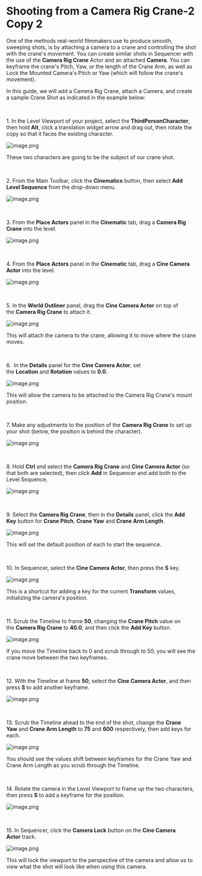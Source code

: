 # Shooting from a Camera Rig Crane-2 Copy 2

<p>One of the methods real-world filmmakers use to produce smooth, sweeping shots, is by attaching a camera to a crane and controlling the shot with the crane's movement. You can create similar shots in Sequencer with the use of the<span>&nbsp;</span><strong>Camera Rig Crane</strong><span>&nbsp;</span>Actor and an attached<span>&nbsp;</span><strong>Camera</strong>. You can keyframe the crane's Pitch, Yaw, or the length of the Crane Arm, as well as Lock the Mounted Camera's Pitch or Yaw (which will follow the crane's movement).</p>
<p>In this guide, we will add a Camera Rig Crane, attach a Camera, and create a sample Crane Shot as indicated in the example below:</p>
<p>&nbsp;</p>
<p><span>1. In the Level Viewport of your project, select the&nbsp;</span><strong>ThirdPersonCharacter</strong><span>, then hold&nbsp;</span><strong>Alt</strong><span>, click a translation widget arrow and drag out, then rotate the copy so that it faces the existing character.</span></p>
<p><img src="https://vertexschool.instructure.com/courses/315/files/20650/preview?verifier=BYtrB677BMGJdZf1RzhtmPWFrEzsX4PKiSXDyiDU" alt="image.png" data-api-endpoint="https://vertexschool.instructure.com/api/v1/courses/315/files/20650" data-api-returntype="File"></p>
<p>These two characters are going to be the subject of our crane shot.</p>
<p>&nbsp;</p>
<p><span>2. </span><span>From the Main Toolbar, click the&nbsp;</span><strong>Cinematics</strong><span>&nbsp;button, then select&nbsp;</span><strong>Add Level Sequence</strong><span>&nbsp;from the drop-down menu.</span></p>
<p><img src="https://vertexschool.instructure.com/courses/315/files/20656/preview?verifier=7oFEtJEyEteDdqzO2l83tBz8XTZsB9qp8uWbKAa1" alt="image.png" data-api-endpoint="https://vertexschool.instructure.com/api/v1/courses/315/files/20656" data-api-returntype="File"></p>
<p>&nbsp;</p>
<p>3. From the<span>&nbsp;</span><strong>Place Actors</strong><span>&nbsp;</span>panel in the<span>&nbsp;</span><strong>Cinematic</strong><span>&nbsp;</span>tab, drag a<span>&nbsp;</span><strong>Camera Rig Crane</strong><span>&nbsp;</span>into the level.</p>
<p><img src="https://vertexschool.instructure.com/courses/315/files/20657/preview?verifier=xsvp4IDM88t438042MuC9Ij7XzArf3jMlVBHIfR4" alt="image.png" data-api-endpoint="https://vertexschool.instructure.com/api/v1/courses/315/files/20657" data-api-returntype="File"></p>
<p>&nbsp;</p>
<p>4. <span>From the&nbsp;</span><strong>Place Actors</strong><span>&nbsp;panel in the&nbsp;</span><strong>Cinematic</strong><span>&nbsp;tab, drag a&nbsp;</span><strong>Cine Camera Actor</strong><span>&nbsp;into the level.</span></p>
<p><img src="https://vertexschool.instructure.com/courses/315/files/20504/preview?verifier=bZgt6mdYjtYhnfAiXx60OdKjYD3JaZ2IIZstwXlq" alt="image.png" data-api-endpoint="https://vertexschool.instructure.com/api/v1/courses/315/files/20504" data-api-returntype="File"></p>
<p>&nbsp;</p>
<p>5. In the<span>&nbsp;</span><strong>World Outliner</strong><span>&nbsp;</span>panel, drag the<span>&nbsp;</span><strong>Cine Camera Actor</strong><span>&nbsp;</span>on top of the<span>&nbsp;</span><strong>Camera Rig Crane</strong><span>&nbsp;</span>to attach it.</p>
<p><img src="https://vertexschool.instructure.com/courses/315/files/20505/preview?verifier=HFM7gjBTHMp0IVNdyPzixGfGPpoVh0iVLWzRS3Zb" alt="image.png" data-api-endpoint="https://vertexschool.instructure.com/api/v1/courses/315/files/20505" data-api-returntype="File"></p>
<p>This will attach the camera to the crane, allowing it to move where the crane moves.</p>
<p>&nbsp;</p>
<p>6.&nbsp; In the<span>&nbsp;</span><strong>Details</strong><span>&nbsp;</span>panel for the<span>&nbsp;</span><strong>Cine Camera Actor</strong>, set the<span>&nbsp;</span><strong>Location</strong><span>&nbsp;</span>and<span>&nbsp;</span><strong>Rotation</strong><span>&nbsp;</span>values to<span>&nbsp;</span><strong>0.0</strong>.</p>
<p><img src="https://vertexschool.instructure.com/courses/315/files/20519/preview?verifier=hYG1Ur6exFCs9QcUwhmURUrkFLJqkt8jHp3OYlg4" alt="image.png" data-api-endpoint="https://vertexschool.instructure.com/api/v1/courses/315/files/20519" data-api-returntype="File"></p>
<p>This will allow the camera to be attached to the Camera Rig Crane's mount position.</p>
<p>&nbsp;</p>
<p>7. Make any adjustments to the position of the<span>&nbsp;</span><strong>Camera Rig Crane</strong><span>&nbsp;</span>to set up your shot (below, the position is behind the character).</p>
<p><img src="https://vertexschool.instructure.com/courses/315/files/20555/preview?verifier=buOQ9dhblCskD26Fa3PDxOOVywptOGq4NU7mQZ6A" alt="image.png" data-api-endpoint="https://vertexschool.instructure.com/api/v1/courses/315/files/20555" data-api-returntype="File"></p>
<p>&nbsp;</p>
<p>8. <span>Hold&nbsp;</span><strong>Ctrl</strong><span>&nbsp;and select the&nbsp;</span><strong>Camera Rig Crane</strong><span>&nbsp;and&nbsp;</span><strong>Cine Camera Actor</strong><span>&nbsp;(so that both are selected), then click&nbsp;</span><strong>Add</strong><span>&nbsp;in Sequencer and add both to the Level Sequence.</span></p>
<p><img src="https://vertexschool.instructure.com/courses/315/files/20556/preview?verifier=75Aqn5pB52JncxATyzRD5dZcN61gDtN4D73RFstR" alt="image.png" data-api-endpoint="https://vertexschool.instructure.com/api/v1/courses/315/files/20556" data-api-returntype="File"></p>
<p>&nbsp;</p>
<p><span>9. Select the&nbsp;</span><strong>Camera Rig Crane</strong><span>, then in the&nbsp;</span><strong>Details</strong><span>&nbsp;panel, click the&nbsp;</span><strong>Add Key</strong><span>&nbsp;button for&nbsp;</span><strong>Crane Pitch</strong><span>,&nbsp;</span><strong>Crane Yaw</strong><span>&nbsp;and&nbsp;</span><strong>Crane Arm Length</strong><span>.</span></p>
<p><img src="https://vertexschool.instructure.com/courses/315/files/20557/preview?verifier=YRGzmVnfHxQm7CofSqFJfQVFeRneAFZ1gbIQkhpO" alt="image.png" data-api-endpoint="https://vertexschool.instructure.com/api/v1/courses/315/files/20557" data-api-returntype="File"></p>
<p>This will set the default position of each to start the sequence.</p>
<p>&nbsp;</p>
<p><span>10. In Sequencer, select the&nbsp;</span><strong>Cine Camera Actor</strong><span>, then press the&nbsp;</span><strong>S</strong><span>&nbsp;key.</span></p>
<p><img src="https://vertexschool.instructure.com/courses/315/files/20578/preview?verifier=MccjgBTa2ksnkV5xBVtMjGngQfUbCj9bRfnJkBHE" alt="image.png" data-api-endpoint="https://vertexschool.instructure.com/api/v1/courses/315/files/20578" data-api-returntype="File"></p>
<p><span>This is a shortcut for adding a key for the current&nbsp;</span><strong>Transform</strong><span>&nbsp;values, initializing the camera's position.</span></p>
<p>&nbsp;</p>
<p><span>11. Scrub the Timeline to frame&nbsp;</span><strong>50</strong><span>, changing the&nbsp;</span><strong>Crane Pitch</strong><span>&nbsp;value on the&nbsp;</span><strong>Camera Rig Crane</strong><span>&nbsp;to&nbsp;</span><strong>40.0</strong><span>, and then click the&nbsp;</span><strong>Add Key</strong><span>&nbsp;button.</span></p>
<p><img src="https://vertexschool.instructure.com/courses/315/files/20640/preview?verifier=zyCpmFlYs94izi56RE4FLVfK38ADEY01vNtmo4Hp" alt="image.png" data-api-endpoint="https://vertexschool.instructure.com/api/v1/courses/315/files/20640" data-api-returntype="File"></p>
<p><span>If you move the Timeline back to 0 and scrub through to 50, you will see the crane move between the two keyframes.</span></p>
<p>&nbsp;</p>
<p>12. <span>With the Timeline at frame&nbsp;</span><strong>50</strong><span>, select the&nbsp;</span><strong>Cine Camera Actor</strong><span>, and then press&nbsp;</span><strong>S</strong><span>&nbsp;to add another keyframe.</span></p>
<p><img src="https://vertexschool.instructure.com/courses/315/files/20641/preview?verifier=4dydJOKVldpUTlubKLovOX57PMPJx8dE5a0qA5Ak" alt="image.png" data-api-endpoint="https://vertexschool.instructure.com/api/v1/courses/315/files/20641" data-api-returntype="File"></p>
<p>&nbsp;</p>
<p><span>13. Scrub the Timeline ahead to the end of the shot, change the&nbsp;</span><strong>Crane Yaw</strong><span>&nbsp;and&nbsp;</span><strong>Crane Arm Length</strong><span>&nbsp;to&nbsp;</span><strong>75</strong><span>&nbsp;and&nbsp;</span><strong>600</strong><span>&nbsp;respectively, then add keys for each.</span></p>
<p><img src="https://vertexschool.instructure.com/courses/315/files/20658/preview?verifier=K7YX1zDnNHQEqZsooVoqrTf00lk4Jf5GSeMrvQJF" alt="image.png" data-api-endpoint="https://vertexschool.instructure.com/api/v1/courses/315/files/20658" data-api-returntype="File"></p>
<p>You should see the values shift between keyframes for the Crane Yaw and Crane Arm Length as you scrub through the Timeline.</p>
<div>
<div id="player_d7K3mHA0bXM_386"></div>
</div>
<p>&nbsp;</p>
<p>14. Rotate the camera in the Level Viewport to frame up the two characters, then press<span>&nbsp;</span><strong>S</strong><span>&nbsp;</span>to add a keyframe for the position.</p>
<p><img src="https://vertexschool.instructure.com/courses/315/files/20659/preview?verifier=zgqsM8iGkANf73SmgYIxBsZJTN54PUKE9r1ySFL0" alt="image.png" data-api-endpoint="https://vertexschool.instructure.com/api/v1/courses/315/files/20659" data-api-returntype="File"></p>
<p>&nbsp;</p>
<p><span>15. In Sequencer, click the&nbsp;</span><strong>Camera Lock</strong><span>&nbsp;button on the&nbsp;</span><strong>Cine Camera Actor</strong><span>&nbsp;track.</span></p>
<p><img src="https://vertexschool.instructure.com/courses/315/files/20660/preview?verifier=PktizMDyDm6fiIU45EHFoEmqXAywQO6u7silvnJ4" alt="image.png" data-api-endpoint="https://vertexschool.instructure.com/api/v1/courses/315/files/20660" data-api-returntype="File"></p>
<p><span>This will lock the viewport to the perspective of the camera and allow us to view what the shot will look like when using this camera.</span></p>
<p>&nbsp;</p>
<p>&nbsp;</p>